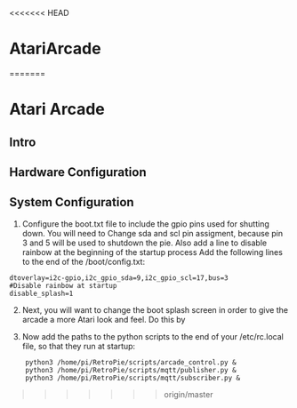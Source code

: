 <<<<<<< HEAD
# AtariArcade
=======
# Atari Arcade
## Intro
## Hardware Configuration

## System Configuration

1. Configure the boot.txt file to include the gpio pins used for shutting down. You will need to Change sda and scl pin assigment, because pin 3 and 5 will be used to shutdown the pie. Also add a line to disable rainbow at the beginning of the startup process
   Add the following lines to the end of the /boot/config.txt:
```   
dtoverlay=i2c-gpio,i2c_gpio_sda=9,i2c_gpio_scl=17,bus=3
#Disable rainbow at startup
disable_splash=1
```

2. Next, you will want to change the boot splash screen in order to give the arcade a more Atari look and feel. Do this by

3. Now add the paths to the python scripts to the end of your /etc/rc.local file, so that they run at startup:

```
    python3 /home/pi/RetroPie/scripts/arcade_control.py &
    python3 /home/pi/RetroPie/scripts/mqtt/publisher.py &
    python3 /home/pi/RetroPie/scripts/mqtt/subscriber.py &
```
>>>>>>> origin/master
